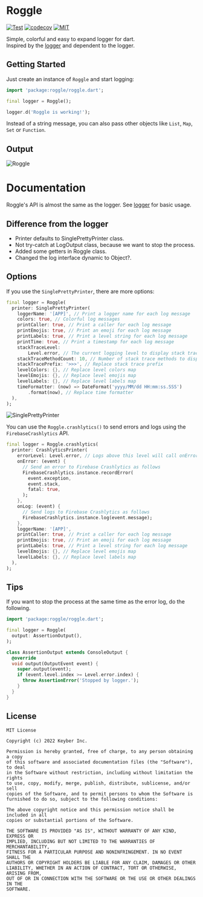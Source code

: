 # Roggle

<a href="https://github.com/susatthi/roggle/actions/workflows/test.yaml"><img src="https://github.com/susatthi/roggle/actions/workflows/test.yaml/badge.svg" alt="Test"></a>
<a href="https://codecov.io/gh/susatthi/roggle"><img src="https://codecov.io/gh/susatthi/roggle/branch/main/graph/badge.svg?token=32O6RLP872" alt="codecov"></a>
<a href="https://opensource.org/licenses/MIT"><img src="https://img.shields.io/badge/License-MIT-purple" alt="MIT"></a>

Simple, colorful and easy to expand logger for dart.<br>
Inspired by the [logger](https://pub.dev/packages/logger) and dependent to the logger.

## Getting Started

Just create an instance of `Roggle` and start logging:

```dart
import 'package:roggle/roggle.dart';

final logger = Roggle();

logger.d('Roggle is working!');
```

Instead of a string message, you can also pass other objects like `List`, `Map`, `Set` or `Function`.

## Output

![Roggle](https://user-images.githubusercontent.com/13707135/166134905-402bb9d1-5154-42d0-b23b-4b6c658d2452.png)

# Documentation

Roggle's API is almost the same as the logger. See [logger](https://pub.dev/packages/logger) for basic usage.

## Difference from the logger

- Printer defaults to SinglePrettyPrinter class.
- Not try-catch at LogOutput class, because we want to stop the process.
- Added some getters in Roggle class.
- Changed the log interface dynamic to Object?.

## Options

If you use the `SinglePrettyPrinter`, there are more options:

```dart
final logger = Roggle(
  printer: SinglePrettyPrinter(
    loggerName: '[APP]', // Print a logger name for each log message
    colors: true, // Colorful log messages
    printCaller: true, // Print a caller for each log message
    printEmojis: true, // Print an emoji for each log message
    printLabels: true, // Print a level string for each log message
    printTime: true, // Print a timestamp for each log message
    stackTraceLevel:
        Level.error, // The current logging level to display stack trace
    stackTraceMethodCount: 10, // Number of stack trace methods to display
    stackTracePrefix: '>>>', // Replace stack trace prefix
    levelColors: {}, // Replace level colors map
    levelEmojis: {}, // Replace level emojis map
    levelLabels: {}, // Replace level labels map
    timeFormatter: (now) => DateFormat('yyyy/MM/dd HH:mm:ss.SSS')
        .format(now), // Replace time formatter
  ),
);
```

![SinglePrettyPrinter](https://user-images.githubusercontent.com/13707135/166135290-106a8f26-6ea3-4ecc-90ce-9f33712d3641.png)

You can use the `Roggle.crashlytics()` to send errors and logs using the `FirebaseCrashlytics` API.

```dart
final logger = Roggle.crashlytics(
  printer: CrashlyticsPrinter(
    errorLevel: Level.error, // Logs above this level will call onError
    onError: (event) {
      // Send an error to Firebase Crashlytics as follows
      FirebaseCrashlytics.instance.recordError(
        event.exception,
        event.stack,
        fatal: true,
      );
    },
    onLog: (event) {
      // Send logs to Firebase Crashlytics as follows
      FirebaseCrashlytics.instance.log(event.message);
    },
    loggerName: '[APP]',
    printCaller: true, // Print a caller for each log message
    printEmojis: true, // Print an emoji for each log message
    printLabels: true, // Print a level string for each log message
    levelEmojis: {}, // Replace level emojis map
    levelLabels: {}, // Replace level labels map
  ),
);
```

## Tips

If you want to stop the process at the same time as the error log, do the following.

```dart
import 'package:roggle/roggle.dart';

final logger = Roggle(
  output: AssertionOutput(),
);

class AssertionOutput extends ConsoleOutput {
  @override
  void output(OutputEvent event) {
    super.output(event);
    if (event.level.index >= Level.error.index) {
      throw AssertionError('Stopped by logger.');
    }
  }
}
```

## License

```
MIT License

Copyright (c) 2022 Keyber Inc.

Permission is hereby granted, free of charge, to any person obtaining a copy
of this software and associated documentation files (the "Software"), to deal
in the Software without restriction, including without limitation the rights
to use, copy, modify, merge, publish, distribute, sublicense, and/or sell
copies of the Software, and to permit persons to whom the Software is
furnished to do so, subject to the following conditions:

The above copyright notice and this permission notice shall be included in all
copies or substantial portions of the Software.

THE SOFTWARE IS PROVIDED "AS IS", WITHOUT WARRANTY OF ANY KIND, EXPRESS OR
IMPLIED, INCLUDING BUT NOT LIMITED TO THE WARRANTIES OF MERCHANTABILITY,
FITNESS FOR A PARTICULAR PURPOSE AND NONINFRINGEMENT. IN NO EVENT SHALL THE
AUTHORS OR COPYRIGHT HOLDERS BE LIABLE FOR ANY CLAIM, DAMAGES OR OTHER
LIABILITY, WHETHER IN AN ACTION OF CONTRACT, TORT OR OTHERWISE, ARISING FROM,
OUT OF OR IN CONNECTION WITH THE SOFTWARE OR THE USE OR OTHER DEALINGS IN THE
SOFTWARE.
```
